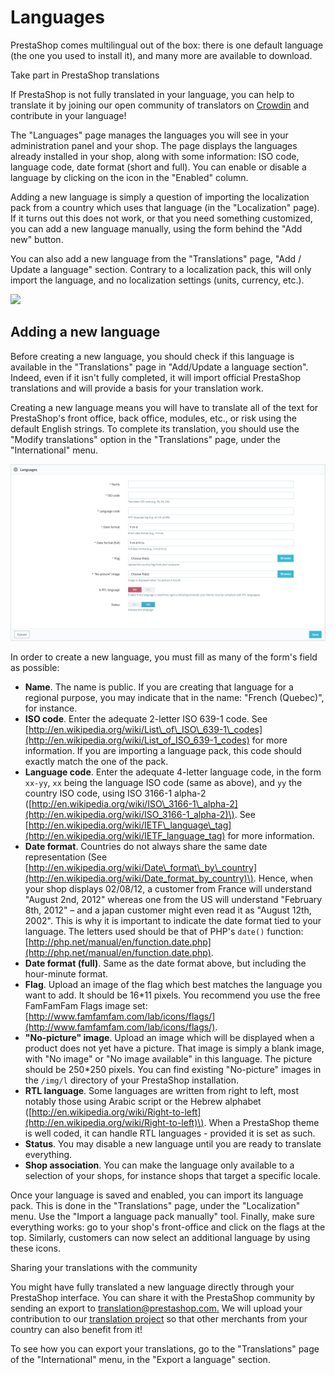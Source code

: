 # Languages

PrestaShop comes multilingual out of the box: there is one default language \(the one you used to install it\), and many more are available to download.

Take part in PrestaShop translations

If PrestaShop is not fully translated in your language, you can help to translate it by joining our open community of translators on [Crowdin](https://crowdin.com/project/prestashop-official) and contribute in your language!

The "Languages" page manages the languages you will see in your administration panel and your shop. The page displays the languages already installed in your shop, along with some information: ISO code, language code, date format \(short and full\). You can enable or disable a language by clicking on the icon in the "Enabled" column.

Adding a new language is simply a question of importing the localization pack from a country which uses that language \(in the "Localization" page\). If it turns out this does not work, or that you need something customized, you can add a new language manually, using the form behind the "Add new" button.

You can also add a new language from the "Translations" page, "Add / Update a language" section. Contrary to a localization pack, this will only import the language, and no localization settings \(units, currency, etc.\).

![](../../../../.gitbook/assets/64225603%20%284%29.png)

## Adding a new language <a id="Languages-Addinganewlanguage"></a>

Before creating a new language, you should check if this language is available in the "Translations" page in "Add/Update a language section". Indeed, even if it isn't fully completed, it will import official PrestaShop translations and will provide a basis for your translation work.

Creating a new language means you will have to translate all of the text for PrestaShop's front office, back office, modules, etc., or risk using the default English strings. To complete its translation, you should use the "Modify translations" option in the "Translations" page, under the "International" menu.

![](../../../../.gitbook/assets/64225604%20%284%29%20%282%29.png)

In order to create a new language, you must fill as many of the form's field as possible:

* **Name**. The name is public. If you are creating that language for a regional purpose, you may indicate that in the name: "French \(Quebec\)", for instance.
* **ISO code**. Enter the adequate 2-letter ISO 639-1 code. See [http://en.wikipedia.org/wiki/List\_of\_ISO\_639-1\_codes](http://en.wikipedia.org/wiki/List_of_ISO_639-1_codes) for more information. If you are importing a language pack, this code should exactly match the one of the pack.
* **Language code**. Enter the adequate 4-letter language code, in the form `xx-yy`, `xx` being the language ISO code \(same as above\), and `yy` the country ISO code, using ISO 3166-1 alpha-2 \([http://en.wikipedia.org/wiki/ISO\_3166-1\_alpha-2](http://en.wikipedia.org/wiki/ISO_3166-1_alpha-2)\). See [http://en.wikipedia.org/wiki/IETF\_language\_tag](http://en.wikipedia.org/wiki/IETF_language_tag) for more information.
* **Date format**. Countries do not always share the same date representation \(See [http://en.wikipedia.org/wiki/Date\_format\_by\_country](http://en.wikipedia.org/wiki/Date_format_by_country)\). Hence, when your shop displays 02/08/12, a customer from France will understand "August 2nd, 2012" whereas one from the US will understand "February 8th, 2012" – and a japan customer might even read it as "August 12th, 2002". This is why it is important to indicate the date format tied to your language. The letters used should be that of PHP's `date()` function: [http://php.net/manual/en/function.date.php](http://php.net/manual/en/function.date.php).
* **Date format \(full\)**. Same as the date format above, but including the hour-minute format.
* **Flag**. Upload an image of the flag which best matches the language you want to add. It should be 16\*11 pixels. You recommend you use the free FamFamFam Flags image set: [http://www.famfamfam.com/lab/icons/flags/](http://www.famfamfam.com/lab/icons/flags/).
* **"No-picture" image**. Upload an image which will be displayed when a product does not yet have a picture. That image is simply a blank image, with "No image" or "No image available" in this language. The picture should be 250\*250 pixels. You can find existing "No-picture" images in the `/img/l` directory of your PrestaShop installation.
* **RTL language**. Some languages are written from right to left, most notably those using Arabic script or the Hebrew alphabet \([http://en.wikipedia.org/wiki/Right-to-left](http://en.wikipedia.org/wiki/Right-to-left)\). When a PrestaShop theme is well coded, it can handle RTL languages - provided it is set as such.
* **Status**. You may disable a new language until you are ready to translate everything.
* **Shop association**. You can make the language only available to a selection of your shops, for instance shops that target a specific locale.

Once your language is saved and enabled, you can import its language pack. This is done in the "Translations" page, under the "Localization" menu. Use the "Import a language pack manually" tool. Finally, make sure everything works: go to your shop's front-office and click on the flags at the top. Similarly, customers can now select an additional language by using these icons.

Sharing your translations with the community

You might have fully translated a new language directly through your PrestaShop interface. You can share it with the PrestaShop community by sending an export to [translation@prestashop.com.](mailto:translation@prestashop.com.) We will upload your contribution to our [translation project](https://crowdin.com/project/prestashop-official) so that other merchants from your country can also benefit from it!

To see how you can export your translations, go to the "Translations" page of the "International" menu, in the "Export a language" section.


